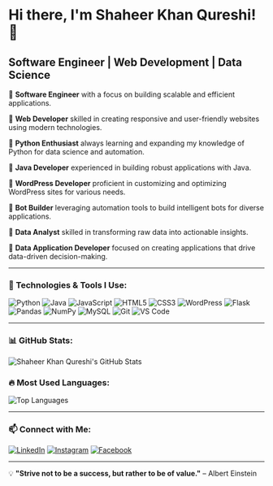 # Hi there, I'm Shaheer Khan Qureshi! 👋

## Software Engineer | Web Development | Data Science

🔹 **Software Engineer** with a focus on building scalable and efficient applications.

🔹 **Web Developer** skilled in creating responsive and user-friendly websites using modern technologies.

🔹 **Python Enthusiast** always learning and expanding my knowledge of Python for data science and automation.

🔹 **Java Developer** experienced in building robust applications with Java.

🔹 **WordPress Developer** proficient in customizing and optimizing WordPress sites for various needs.

🔹 **Bot Builder** leveraging automation tools to build intelligent bots for diverse applications.

🔹 **Data Analyst** skilled in transforming raw data into actionable insights.

🔹 **Data Application Developer** focused on creating applications that drive data-driven decision-making.

---

### 🌟 Technologies & Tools I Use:
![Python](https://img.shields.io/badge/-Python-3776AB?style=flat-square&logo=python&logoColor=white)
![Java](https://img.shields.io/badge/-Java-007396?style=flat-square&logo=java&logoColor=white)
![JavaScript](https://img.shields.io/badge/-JavaScript-F7DF1E?style=flat-square&logo=javascript&logoColor=black)
![HTML5](https://img.shields.io/badge/-HTML5-E34F26?style=flat-square&logo=html5&logoColor=white)
![CSS3](https://img.shields.io/badge/-CSS3-1572B6?style=flat-square&logo=css3&logoColor=white)
![WordPress](https://img.shields.io/badge/-WordPress-21759B?style=flat-square&logo=wordpress&logoColor=white)
![Flask](https://img.shields.io/badge/-Flask-000000?style=flat-square&logo=flask&logoColor=white)
![Pandas](https://img.shields.io/badge/-Pandas-150458?style=flat-square&logo=pandas&logoColor=white)
![NumPy](https://img.shields.io/badge/-NumPy-013243?style=flat-square&logo=numpy&logoColor=white)
![MySQL](https://img.shields.io/badge/-MySQL-4479A1?style=flat-square&logo=mysql&logoColor=white)
![Git](https://img.shields.io/badge/-Git-F05032?style=flat-square&logo=git&logoColor=white)
![VS Code](https://img.shields.io/badge/-VS%20Code-007ACC?style=flat-square&logo=visual-studio-code&logoColor=white)

---

### 📊 GitHub Stats:
![Shaheer Khan Qureshi's GitHub Stats](https://github-readme-stats.vercel.app/api?username=ShaheerKhanQureshi&show_icons=true&theme=radical)

### 🔥 Most Used Languages:
![Top Languages](https://github-readme-stats.vercel.app/api/top-langs/?username=ShaheerKhanQureshi&layout=compact&theme=radical)

---

### 📫 Connect with Me:
[![LinkedIn](https://img.shields.io/badge/-LinkedIn-0A66C2?style=flat-square&logo=linkedin&logoColor=white)](https://www.linkedin.com/in/shaheerkhanqureshi/)
[![Instagram](https://img.shields.io/badge/-Instagram-E4405F?style=flat-square&logo=instagram&logoColor=white)](https://www.instagram.com/shaheerkohistani)
[![Facebook](https://img.shields.io/badge/-Facebook-1877F2?style=flat-square&logo=facebook&logoColor=white)](https://www.facebook.com/Shaheer.khan.001)

---

💡 **"Strive not to be a success, but rather to be of value."** – Albert Einstein

